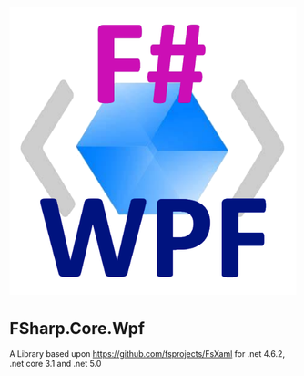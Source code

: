 ![F# WPF](https://github.com/ChrisPulman/FSharp.Core.Wpf/blob/main/src/fswpf.png "F# WPF")
# FSharp.Core.Wpf
A Library based upon https://github.com/fsprojects/FsXaml for .net 4.6.2, .net core 3.1 and .net 5.0
